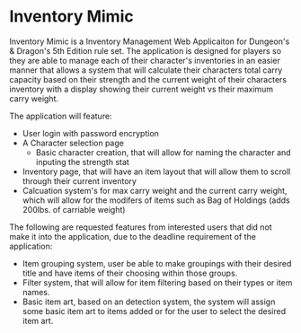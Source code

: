# Inventory Mimic

Inventory Mimic is a Inventory Management Web Applicaiton for Dungeon's & Dragon's 5th Edition rule set. The application is designed for players so they are able to manage each of their character's inventories in an easier manner that allows a system that will calculate their characters total carry capacity based on their strength and the current weight of their characters inventory with a display showing their current weight vs their maximum carry weight.

The application will feature:

- User login with password encryption
- A Character selection page
    - Basic character creation, that will allow for naming the character and inputing the strength stat
- Inventory page, that will have an item layout that will allow them to scroll through their current inventory
- Calcuation system's for max carry weight and the current carry weight, which will allow for the modifers of items such as Bag of Holdings (adds 200lbs. of carriable weight)

The following are requested features from interested users that did not make it into the application, due to the deadline requirement of the application:

- Item grouping system, user be able to make groupings with their desired title and have items of their choosing within those groups.
- Filter system, that will allow for item filtering based on their types or item names.
- Basic item art, based on an detection system, the system will assign some basic item art to items added or for the user to select the desired item art.

